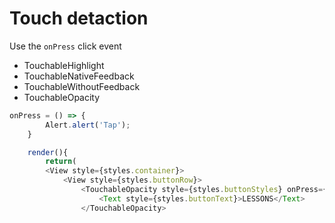 
# Touch detaction

Use the `onPress` click event

* TouchableHighlight
* TouchableNativeFeedback
* TouchableWithoutFeedback
* TouchableOpacity

```Javascript
onPress = () => {
        Alert.alert('Tap');
    }

    render(){
        return(
        <View style={styles.container}>
            <View style={styles.buttonRow}>
                <TouchableOpacity style={styles.buttonStyles} onPress={this.onPress}>
                    <Text style={styles.buttonText}>LESSONS</Text>
                </TouchableOpacity>
```